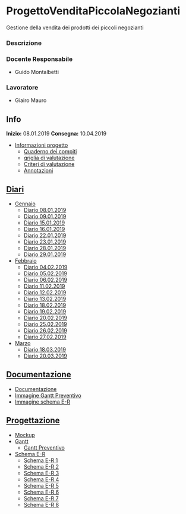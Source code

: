 # ProgettoVenditaPiccolaNegozianti
Gestione della vendita dei prodotti dei piccoli negozianti
### Descrizione

### Docente Responsabile
* Guido Montalbetti
### Lavoratore
* Giairo Mauro
## Info
**Inizio:** 08.01.2019 
**Consegna:** 10.04.2019
* [Informazioni progetto](https://github.com/giairomauro/ProgettoVenditaPiccolaNegozianti/tree/master/Informazioni_progetto "Cartello informazioni progetto")
  + [Quaderno dei compiti](https://github.com/giairomauro/ProgettoVenditaPiccolaNegozianti/blob/master/Informazioni_progetto/1.%20Quaderno%20dei%20Compiti%20Progetti%202018-19%20-%20Gestione%20della%20vendita%20dei%20prodotti%20dei%20piccoli%20negozianti.pdf "Quaderno dei compiti")
  + [griglia di valutazione](https://github.com/giairomauro/ProgettoVenditaPiccolaNegozianti/blob/master/Informazioni_progetto/2.%20Griglia%20di%20valutazione%20LPI%202018.pdf "Griglia di valutazione")
  + [Criteri di valutazione](https://github.com/giairomauro/ProgettoVenditaPiccolaNegozianti/blob/master/Informazioni_progetto/A2.%20Criteri%20di%20valutazione%20LPI%20(estesi).pdf "Criteri di valutazione")
  + [Annotazioni](https://github.com/giairomauro/ProgettoVenditaPiccolaNegozianti/blob/master/Informazioni_progetto/Annotazioni.docx "Annotazioni")

## [Diari](https://github.com/giairomauro/ProgettoVenditaPiccolaNegozianti/tree/master/Diari/ "Diari")
* [Gennaio](https://github.com/giairomauro/ProgettoVenditaPiccolaNegozianti/tree/master/Diari/Gennaio "Diario Gennaio")
  + [Diario 08.01.2019](https://github.com/giairomauro/ProgettoVenditaPiccolaNegozianti/blob/master/Diari/Gennaio/I4_diario_progetto2_2019.08.01.pdf "Diario 08.01.2019")
  + [Diario 09.01.2019](https://github.com/giairomauro/ProgettoVenditaPiccolaNegozianti/blob/master/Diari/Gennaio/I4_diario_progetto2_2019.09.01.pdf "Diario 09.01.2019")
  + [Diario 15.01.2019](https://github.com/giairomauro/ProgettoVenditaPiccolaNegozianti/blob/master/Diari/Gennaio/I4_diario_progetto2_2019.15.01.pdf "Diario 15.01.2019")
  + [Diario 16.01.2019](https://github.com/giairomauro/ProgettoVenditaPiccolaNegozianti/blob/master/Diari/Gennaio/I4_diario_progetto2_2019.16.01.pdf "Diario 16.01.2019")
  + [Diario 22.01.2019](https://github.com/giairomauro/ProgettoVenditaPiccolaNegozianti/blob/master/Diari/Gennaio/I4_diario_progetto2_2019.22.01.pdf "Diario 22.01.2019")
  + [Diario 23.01.2019](https://github.com/giairomauro/ProgettoVenditaPiccolaNegozianti/blob/master/Diari/Gennaio/I4_diario_progetto2_2019.23.01.pdf "Diario 23.01.2019")
  + [Diario 28.01.2019](https://github.com/giairomauro/ProgettoVenditaPiccolaNegozianti/blob/master/Diari/Gennaio/I4_diario_progetto2_2019.28.01.pdf "Diario 28.01.2019")
  + [Diario 29.01.2019](https://github.com/giairomauro/ProgettoVenditaPiccolaNegozianti/blob/master/Diari/Gennaio/I4_diario_progetto2_2019.29.01.pdf "Diario 29.01.2019")
* [Febbraio](https://github.com/giairomauro/ProgettoVenditaPiccolaNegozianti/tree/master/Diari/Febbraio "Diario Febbraio")
  + [Diario 04.02.2019](https://github.com/giairomauro/ProgettoVenditaPiccolaNegozianti/blob/master/Diari/Febbraio/I4_diario_progetto2_2019.04.02.pdf "Diario 04.02.2019")
  + [Diario 05.02.2019](https://github.com/giairomauro/ProgettoVenditaPiccolaNegozianti/blob/master/Diari/Febbraio/I4_diario_progetto2_2019.05.02.pdf "Diario 05.02.2019")
  + [Diario 06.02.2019](https://github.com/giairomauro/ProgettoVenditaPiccolaNegozianti/blob/master/Diari/Febbraio/I4_diario_progetto2_2019.06.02.pdf "Diario 06.02.2019")
  + [Diario 11.02.2019](https://github.com/giairomauro/ProgettoVenditaPiccolaNegozianti/blob/master/Diari/Febbraio/I4_diario_progetto2_2019.11.02.pdf "Diario 11.02.2019")
  + [Diario 12.02.2019](https://github.com/giairomauro/ProgettoVenditaPiccolaNegozianti/blob/master/Diari/Febbraio/I4_diario_progetto2_2019.12.02.pdf "Diario 12.02.2019")
  + [Diario 13.02.2019](https://github.com/giairomauro/ProgettoVenditaPiccolaNegozianti/blob/master/Diari/Febbraio/I4_diario_progetto2_2019.13.02.pdf "Diario 13.02.2019")
  + [Diario 18.02.2019](https://github.com/giairomauro/ProgettoVenditaPiccolaNegozianti/blob/master/Diari/Febbraio/I4_diario_progetto2_2019.18.02.pdf "Diario 18.02.2019")
  + [Diario 19.02.2019](https://github.com/giairomauro/ProgettoVenditaPiccolaNegozianti/blob/master/Diari/Febbraio/I4_diario_progetto2_2019.19.02.pdf "Diario 19.02.2019")
  + [Diario 20.02.2019](https://github.com/giairomauro/ProgettoVenditaPiccolaNegozianti/blob/master/Diari/Febbraio/I4_diario_progetto2_2019.20.02.pdf "Diario 20.02.2019")
  + [Diario 25.02.2019](https://github.com/giairomauro/ProgettoVenditaPiccolaNegozianti/blob/master/Diari/Febbraio/I4_diario_progetto2_2019.25.02.pdf "Diario 25.02.2019")
  + [Diario 26.02.2019](https://github.com/giairomauro/ProgettoVenditaPiccolaNegozianti/blob/master/Diari/Febbraio/I4_diario_progetto2_2019.26.02.pdf "Diario 26.02.2019")
  + [Diario 27.02.2019](https://github.com/giairomauro/ProgettoVenditaPiccolaNegozianti/blob/master/Diari/Febbraio/I4_diario_progetto2_2019.27.02.pdf "Diario 27.02.2019")
* [Marzo](https://github.com/giairomauro/ProgettoVenditaPiccolaNegozianti/tree/master/Diari/Gennaio "Diario Gennaio")
  + [Diario 18.03.2019](https://github.com/giairomauro/ProgettoVenditaPiccolaNegozianti/blob/master/Diari/Gennaio/I4_diario_progetto2_2019.18.03.pdf "Diario 18.03.2019")
  + [Diario 20.03.2019](https://github.com/giairomauro/ProgettoVenditaPiccolaNegozianti/blob/master/Diari/Gennaio/I4_diario_progetto2_2019.20.03.pdf "Diario 20.03.2019")
  
## [Documentazione](https://github.com/giairomauro/ProgettoVenditaPiccolaNegozianti/tree/master/Documentazione "Cartella documentazione")
  * [Documentazione](https://github.com/giairomauro/ProgettoVenditaPiccolaNegozianti/blob/master/Documentazione/Documentazione_I4AC_GestioneVenditaProdottiPiccolinNegozianti_Mauro.doc "Documentazione")
  * [Immagine Gantt Preventivo](https://github.com/giairomauro/ProgettoVenditaPiccolaNegozianti/blob/master/Documentazione/GanttPreventivo.png "Gantt Preventivo")
  * [Immagine schema E-R](https://github.com/giairomauro/ProgettoVenditaPiccolaNegozianti/blob/master/Documentazione/SchemaE-R.JPG "Schema E-R")

## [Progettazione](https://github.com/giairomauro/ProgettoVenditaPiccolaNegozianti/blob/master/Progettazione/gantt/GanttPreventivo.gan "Cartella progettazione")
* [Mockup](https://github.com/giairomauro/ProgettoVenditaPiccolaNegozianti/blob/master/Progettazione/gantt/GanttPreventivo.gan "Cartella Mockup")
* [Gantt](https://github.com/giairomauro/ProgettoVenditaPiccolaNegozianti/tree/master/Progettazione/gantt "Cartella gantt")
  + [Gantt Preventivo](https://github.com/giairomauro/ProgettoVenditaPiccolaNegozianti/blob/master/Progettazione/gantt/GanttPreventivo.png "Gantt preventivo")
* [Schema E-R](https://github.com/giairomauro/ProgettoVenditaPiccolaNegozianti/tree/master/Progettazione/Schema%20E-R "Cartella Schema E-R")
  + [Schema E-R 1](https://github.com/giairomauro/ProgettoVenditaPiccolaNegozianti/blob/master/Progettazione/Schema%20E-R/schemaE-R1.pdf "Schema E-R 1")
  + [Schema E-R 2](https://github.com/giairomauro/ProgettoVenditaPiccolaNegozianti/blob/master/Progettazione/Schema%20E-R/schemaE-R2.pdf "Schema E-R 2")
  + [Schema E-R 3](https://github.com/giairomauro/ProgettoVenditaPiccolaNegozianti/blob/master/Progettazione/Schema%20E-R/schemaE-R3.pdf "Schema E-R 3")
  + [Schema E-R 4](https://github.com/giairomauro/ProgettoVenditaPiccolaNegozianti/blob/master/Progettazione/Schema%20E-R/schemaE-R4.pdf "Schema E-R 4")
  + [Schema E-R 5](https://github.com/giairomauro/ProgettoVenditaPiccolaNegozianti/blob/master/Progettazione/Schema%20E-R/schemaE-R5.pdf "Schema E-R 5")
  + [Schema E-R 6](https://github.com/giairomauro/ProgettoVenditaPiccolaNegozianti/blob/master/Progettazione/Schema%20E-R/schemaE-R6.pdf "Schema E-R 6")
  + [Schema E-R 7](https://github.com/giairomauro/ProgettoVenditaPiccolaNegozianti/blob/master/Progettazione/Schema%20E-R/schemaE-R7.pdf "Schema E-R 7")
  + [Schema E-R 8](https://github.com/giairomauro/ProgettoVenditaPiccolaNegozianti/blob/master/Progettazione/Schema%20E-R/schemaE-R8.pdf "Schema E-R 8")
